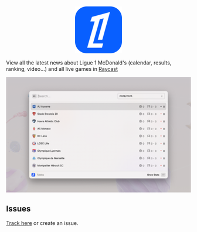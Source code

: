 <p align="center">
  <img src="assets/icon.png" height="128">
</p>

View all the latest news about Ligue 1 McDonald's (calendar, results, ranking, video...) and all live games in [Raycast](https://raycast.com/)

![Example](./metadata/ligue-1-1.png)

## Issues

[Track here](https://github.com/anhthang/raycast-ligue-1/issues) or create an issue.
